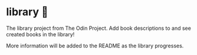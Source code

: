 # library 📖 
The library project from The Odin Project. Add book descriptions to and see created books in the library! 

More information will be added to the README as the library progresses.
